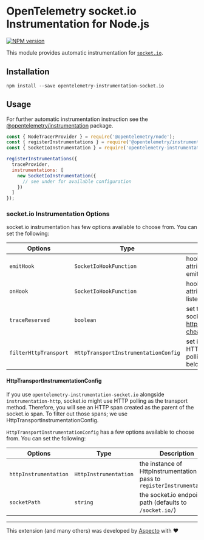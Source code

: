 # OpenTelemetry socket.io Instrumentation for Node.js
[![NPM version](https://img.shields.io/npm/v/opentelemetry-instrumentation-socket.io.svg)](https://www.npmjs.com/package/opentelemetry-instrumentation-socket.io)

This module provides automatic instrumentation for [`socket.io`](https://github.com/socketio/socket.io).

## Installation

```
npm install --save opentelemetry-instrumentation-socket.io
```

## Usage
For further automatic instrumentation instruction see the [@opentelemetry/instrumentation](https://github.com/open-telemetry/opentelemetry-js/tree/main/packages/opentelemetry-instrumentation) package.

```js
const { NodeTracerProvider } = require('@opentelemetry/node');
const { registerInstrumentations } = require('@opentelemetry/instrumentation');
const { SocketIoInstrumentation } = require('opentelemetry-instrumentation-socket.io);

registerInstrumentations({
  traceProvider,
  instrumentations: [
    new SocketIoInstrumentation({
      // see under for available configuration
    })
  ]
});
```

### socket.io Instrumentation Options

socket.io instrumentation has few options available to choose from. You can set the following:

| Options        | Type                                   | Description                                                                                     |
| -------------- | -------------------------------------- | ----------------------------------------------------------------------------------------------- |
| `emitHook` | `SocketIoHookFunction` | hook for adding custom attributes before socket.io emits the event |
| `onHook` | `SocketIoHookFunction` | hook for adding custom attributes before the event listener (callback) is invoked |
| `traceReserved` | `boolean` | set to true if you want to trace socket.io reserved events (see https://socket.io/docs/v4/emit-cheatsheet/#Reserved-events) |
| `filterHttpTransport`| `HttpTransportInstrumentationConfig` | set if you want to filter out the HTTP traces when using HTTP polling as the transport (see below)

#### HttpTransportInstrumentationConfig
If you use `opentelemetry-instrumentation-socket.io` alongside `instrumentation-http`, socket.io might use HTTP polling as the transport method. Therefore, you will see an HTTP span created as the parent of the socket.io span. 
To filter out those spans; we use HttpTransportInstrumentationConfig.

`HttpTransportInstrumentationConfig` has a few options available to choose from. You can set the following:

| Options        | Type                                   | Description                                                                                     |
| -------------- | -------------------------------------- | ----------------------------------------------------------------------------------------------- |
| `httpInstrumentation`| `HttpInstrumentation` | the instance of HttpInstrumentation you pass to `registerInstrumentations`|
| `socketPath` | `string` | the socket.io endpoint path (defaults to `/socket.io/`) |
---

This extension (and many others) was developed by [Aspecto](https://www.aspecto.io/) with ❤️
